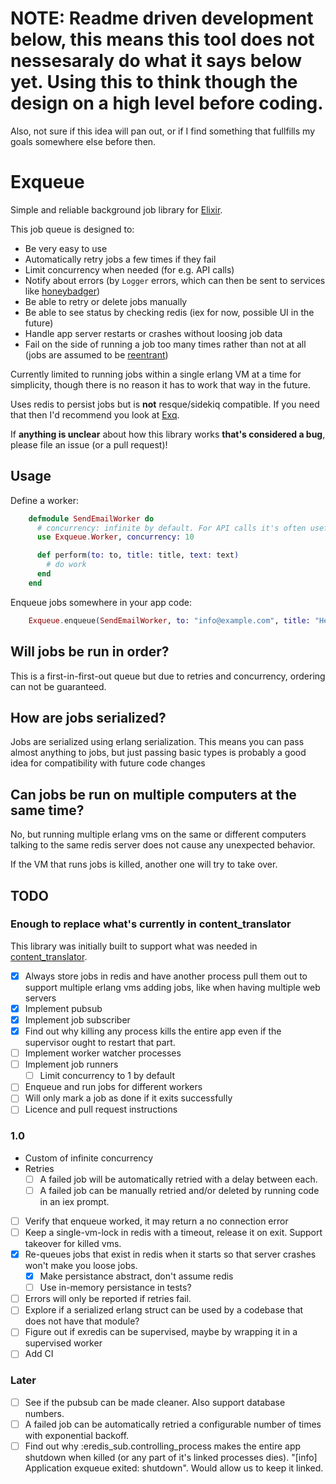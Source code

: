 # NOTE: Readme driven development below, this means this tool does not nessesaraly do what it says below yet. Using this to think though the design on a high level before coding.

Also, not sure if this idea will pan out, or if I find something that fullfills my goals somewhere else before then.

Exqueue
=======

Simple and reliable background job library for [Elixir](http://elixir-lang.org/).

This job queue is designed to:

* Be very easy to use
* Automatically retry jobs a few times if they fail
* Limit concurrency when needed (for e.g. API calls)
* Notify about errors (by `Logger` errors, which can then be sent to services like [honeybadger](https://github.com/joakimk/honeybadger))
* Be able to retry or delete jobs manually
* Be able to see status by checking redis (iex for now, possible UI in the future)
* Handle app server restarts or crashes without loosing job data
* Fail on the side of running a job too many times rather than not at all (jobs are assumed to be [reentrant](https://en.wikipedia.org/wiki/Reentrancy_(computing)))

Currently limited to running jobs within a single erlang VM at a time for simplicity, though there is no reason it has to work that way in the future.

Uses redis to persist jobs but is **not** resque/sidekiq compatible. If you need that then I'd recommend you look at [Exq](https://github.com/akira/exq).

If **anything is unclear** about how this library works **that's considered a bug**, please file an issue (or a pull request)!

## Usage

Define a worker:

```elixir
    defmodule SendEmailWorker do
      # concurrency: infinite by default. For API calls it's often useful to limit it.
      use Exqueue.Worker, concurrency: 10

      def perform(to: to, title: title, text: text)
        # do work
      end
    end
```

Enqueue jobs somewhere in your app code:

```elixir
    Exqueue.enqueue(SendEmailWorker, to: "info@example.com", title: "Hello", text: "Hello, there!")
```

## Will jobs be run in order?

This is a first-in-first-out queue but due to retries and concurrency, ordering can not be guaranteed.

## How are jobs serialized?

Jobs are serialized using erlang serialization. This means you can pass almost anything to jobs, but just passing basic types is probably a good idea for compatibility with future code changes

## Can jobs be run on multiple computers at the same time?

No, but running multiple erlang vms on the same or different computers talking to the same redis server does not cause any unexpected behavior.

If the VM that runs jobs is killed, another one will try to take over.

## TODO

### Enough to replace what's currently in content\_translator

This library was initially built to support what was needed in [content_translator](https://github.com/barsoom/content_translator).

* [x] Always store jobs in redis and have another process pull them out to support multiple erlang vms adding jobs, like when having multiple web servers
* [x] Implement pubsub
* [x] Implement job subscriber
* [x] Find out why killing any process kills the entire app even if the supervisor ought to restart that part.
* [ ] Implement worker watcher processes
* [ ] Implement job runners
  - [ ] Limit concurrency to 1 by default
* [ ] Enqueue and run jobs for different workers
* [ ] Will only mark a job as done if it exits successfully
* [ ] Licence and pull request instructions

### 1.0

* Custom of infinite concurrency
* Retries
  - [ ] A failed job will be automatically retried with a delay between each.
  - [ ] A failed job can be manually retried and/or deleted by running code in an iex prompt.
* [ ] Verify that enqueue worked, it may return a no connection error
* [ ] Keep a single-vm-lock in redis with a timeout, release it on exit. Support takeover for killed vms.
* [x] Re-queues jobs that exist in redis when it starts so that server crashes won't make you loose jobs.
  - [x] Make persistance abstract, don't assume redis
  - [ ] Use in-memory persistance in tests?
* [ ] Errors will only be reported if retries fail.
* [ ] Explore if a serialized erlang struct can be used by a codebase that does not have that module?
* [ ] Figure out if exredis can be supervised, maybe by wrapping it in a supervised worker
* [ ] Add CI

### Later

* [ ] See if the pubsub can be made cleaner. Also support database numbers.
* [ ] A failed job can be automatically retried a configurable number of times with exponential backoff.
* [ ] Find out why :eredis_sub.controlling_process makes the entire app shutdown when killed (or any part of it's linked processes dies). "[info]  Application exqueue exited: shutdown". Would allow us to keep it linked.
